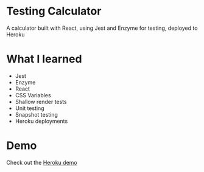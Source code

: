 # Testing Calculator

A calculator built with React, using Jest and Enzyme for testing, deployed to Heroku

# What I learned

- Jest
- Enzyme
- React
- CSS Variables
- Shallow render tests
- Unit testing
- Snapshot testing
- Heroku deployments

# Demo

Check out the [Heroku demo]()

